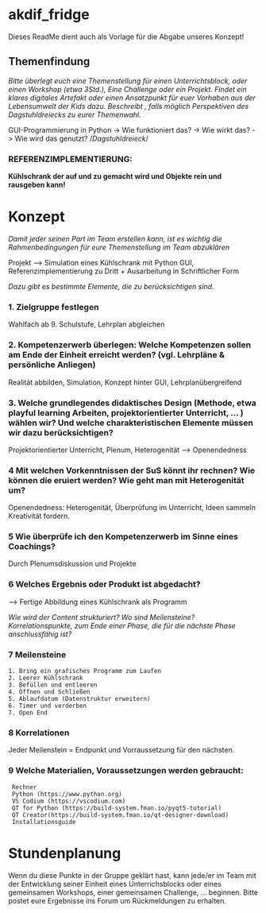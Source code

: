 # akdif_fridge

Dieses ReadMe dient auch als Vorlage für die Abgabe unseres Konzept! 

## Themenfindung 
*Bitte überlegt euch eine Themenstellung für einen Unterrichtsblock, oder einen Workshop (etwa 3Std.), Eine Challenge oder ein Projekt. Findet ein klares digitales Artefakt  oder einen Ansatzpunkt für euer Vorhaben aus der Lebensumwelt der Kids dazu. Beschreibt , falls möglich Perspektiven des Dagstuhldreiecks zu eurer Themenwahl.*

GUI-Programmierung in Python
  -> Wie funktioniert das? 
  -> Wie wirkt das? 
  -> Wie wird das genutzt? 
  /*Dagstuhldreieck*/

### REFERENZIMPLEMENTIERUNG: 
**Kühlschrank der auf und zu gemacht wird und Objekte rein und rausgeben kann!**


# Konzept 
*Damit jeder seinen Part im Team erstellen kann, ist es wichtig die Rahmenbedingungen für eure Themenstellung im Team abzuklären* 

Projekt —> Simulation eines Kühlschrank mit Python GUI, Referenzimplementierung zu Dritt + Ausarbeitung in Schriftlicher Form

*Dazu gibt es bestimmte Elemente, die zu berücksichtigen sind.*

### 1. Zielgruppe festlegen 
Wahlfach ab 9. Schulstufe, Lehrplan abgleichen

### 2. Kompetenzerwerb überlegen: Welche Kompetenzen sollen am Ende der Einheit erreicht werden? (vgl. Lehrpläne & persönliche Anliegen)
Realität abbilden, Simulation, Konzept hinter GUI, Lehrplanübergreifend

### 3. Welche grundlegendes didaktisches Design (Methode, etwa playful learning Arbeiten, projektorientierter Unterricht, ... ) wählen wir?  Und welche charakteristischen Elemente müssen wir dazu berücksichtigen? 
Projektorientierter Unterricht, Plenum, Heterogenität —> Openendedness

### 4 Mit welchen Vorkenntnissen der SuS könnt ihr rechnen? Wie können die eruiert werden? Wie geht man mit Heterogenität um? 
Openendedness: Heterogenität, Überprüfung im Unterricht, Ideen sammeln Kreativität fordern.

### 5 Wie überprüfe ich den Kompetenzerwerb im Sinne eines Coachings?
Durch Plenumsdiskussion und Projekte 

### 6 Welches Ergebnis oder Produkt ist abgedacht? 
—> Fertige Abbildung eines Kühlschrank als Programm

*Wie wird der Content strukturiert? Wo sind Meilensteine? Korrelationspunkte, zum Ende einer Phase, die für die nächste Phase  anschlussfähig ist?*

### 7 Meilensteine
    1. Bring ein grafisches Programm zum Laufen
    2. Leerer Kühlschrank 
    3. Befüllen und entleeren 
    4. Öffnen und Schließen
    5. Ablaufdatum (Datenstruktur erweitern) 
    6. Timer und verderben
    7. Open End
### 8 Korrelationen
Jeder Meilenstein = Endpunkt und Vorraussetzung für den nächsten. 

### 9 Welche Materialien, Voraussetzungen werden gebraucht:
     Rechner 
     Python (https://www.python.org) 
     VS Codium (https://vscodium.com) 
     QT for Python (https://build-system.fman.io/pyqt5-tutorial)
     QT Creator(https://build-system.fman.io/qt-designer-download)
     Installationsguide 


#  Stundenplanung  
Wenn du diese Punkte in der Gruppe geklärt hast, kann jede/er im Team mit der Entwicklung seiner Einheit eines Unterrichsblocks oder eines gemeinsamen Workshops, einer gemeinsamen Challenge, …  beginnen.
Bitte postet eure Ergebnisse ins Forum um Rückmeldungen zu erhalten.
